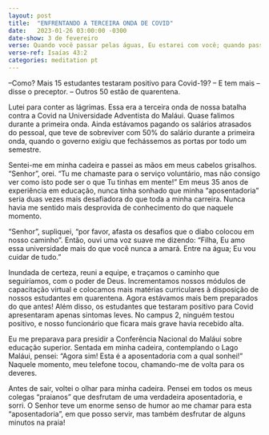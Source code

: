 ```yaml
---
layout: post
title:  "ENFRENTANDO A TERCEIRA ONDA DE COVID"
date:   2023-01-26 03:00:00 -0300
date-show: 3 de fevereiro
verse: Quando você passar pelas águas, Eu estarei com você; quando passar pelos rios, eles não o submergirão; quando passar pelo fogo, você não se queimará; as chamas não o atingirão.
verse-ref: Isaías 43:2
categories: meditation pt
---
```


–Como? Mais 15 estudantes testaram positivo para Covid-19?
– E tem mais – disse o preceptor. – Outros 50 estão de quarentena.

Lutei para conter as lágrimas. Essa era a terceira onda de nossa batalha contra a Covid na Universidade Adventista do Maláui. Quase falimos durante a primeira onda. Ainda estávamos pagando os salários atrasados do pessoal, que teve de sobreviver com 50% do salário durante a primeira onda, quando o governo exigiu que fechássemos as portas por todo um semestre.

Sentei-me em minha cadeira e passei as mãos em meus cabelos grisalhos. “Senhor”, orei. “Tu me chamaste para o serviço voluntário, mas não consigo ver como isto pode ser o que Tu tinhas em mente!” Em meus 35 anos de experiência em educação, nunca tinha sonhado que minha “aposentadoria” seria duas vezes mais desafiadora do que toda a minha carreira. Nunca havia me sentido mais desprovida de conhecimento do que naquele momento.

“Senhor”, supliquei, “por favor, afasta os desafios que o diabo colocou em nosso caminho”. Então, ouvi uma voz suave me dizendo: “Filha, Eu amo essa universidade mais do que você nunca a amará. Entre na água; Eu vou cuidar de tudo.”

Inundada de certeza, reuni a equipe, e traçamos o caminho que seguiríamos, com o poder de Deus. Incrementamos nossos módulos de capacitação virtual e colocamos mais matérias curriculares à disposição de nossos estudantes em quarentena. Agora estávamos mais bem preparados do que antes! Além disso, os estudantes que testaram positivo para Covid apresentaram apenas sintomas leves. No campus 2, ninguém testou positivo, e nosso funcionário que ficara mais grave havia recebido alta.

Eu me preparava para presidir a Conferência Nacional do Maláui sobre educação superior. Sentada em minha cadeira, contemplando o Lago Maláui, pensei: “Agora sim! Esta é a aposentadoria com a qual sonhei!” Naquele momento, meu telefone tocou, chamando-me de volta para os deveres.

Antes de sair, voltei o olhar para minha cadeira. Pensei em todos os meus colegas “praianos” que desfrutam de uma verdadeira aposentadoria, e sorri. O Senhor teve um enorme senso de humor ao me chamar para esta “aposentadoria”, em que posso servir, mas também desfrutar de alguns minutos na praia!
